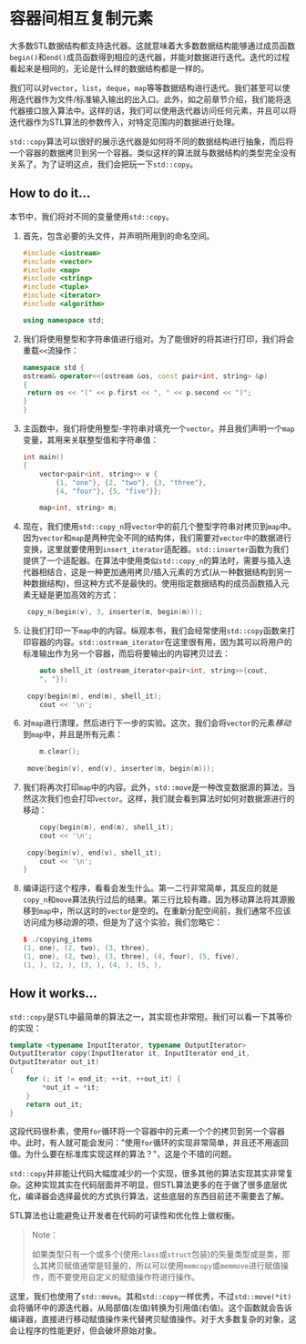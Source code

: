 # 容器间相互复制元素

大多数STL数据结构都支持迭代器。这就意味着大多数数据结构能够通过成员函数`begin()`和`end()`成员函数得到相应的迭代器，并能对数据进行迭代。迭代的过程看起来是相同的，无论是什么样的数据结构都是一样的。

我们可以对`vector`，`list`，`deque`，`map`等等数据结构进行迭代。我们甚至可以使用迭代器作为文件/标准输入输出的出入口。此外，如之前章节介绍，我们能将迭代器接口放入算法中。这样的话，我们可以使用迭代器访问任何元素，并且可以将迭代器作为STL算法的参数传入，对特定范围内的数据进行处理。

`std::copy`算法可以很好的展示迭代器是如何将不同的数据结构进行抽象，而后将一个容器的数据拷贝到另一个容器。类似这样的算法就与数据结构的类型完全没有关系了。为了证明这点，我们会把玩一下`std::copy`。

## How to do it...

本节中，我们将对不同的变量使用`std::copy`。

1. 首先，包含必要的头文件，并声明所用到的命名空间。

   ```c++
   #include <iostream>
   #include <vector>
   #include <map>
   #include <string>
   #include <tuple>
   #include <iterator>
   #include <algorithm>
   
   using namespace std;
   ```

2. 我们将使用整型和字符串值进行组对。为了能很好的将其进行打印，我们将会重载`<<`流操作：

   ```c++
   namespace std {
   ostream& operator<<(ostream &os, const pair<int, string> &p)
   {
   	return os << "(" << p.first << ", " << p.second << ")";
   }
   }
   ```

3. 主函数中，我们将使用整型-字符串对填充一个`vector`。并且我们声明一个`map`变量，其用来关联整型值和字符串值：

   ```c++
   int main()
   {
       vector<pair<int, string>> v {
           {1, "one"}, {2, "two"}, {3, "three"},
           {4, "four"}, {5, "five"}};
       
       map<int, string> m;
   ```

4. 现在，我们使用`std::copy_n`将`vector`中的前几个整型字符串对拷贝到`map`中。因为`vector`和`map`是两种完全不同的结构体，我们需要对`vector`中的数据进行变换，这里就要使用到`insert_iterator`适配器。`std::inserter`函数为我们提供了一个适配器。在算法中使用类似`std::copy_n`的算法时，需要与插入迭代器相结合，这是一种更加通用拷贝/插入元素的方式(从一种数据结构到另一种数据结构)，但这种方式不是最快的。使用指定数据结构的成员函数插入元素无疑是更加高效的方式：

   ```c++
   	copy_n(begin(v), 3, inserter(m, begin(m)));
   ```

5. 让我们打印一下`map`中的内容。纵观本书，我们会经常使用`std::copy`函数来打印容器的内容。`std::ostream_iterator`在这里很有用，因为其可以将用户的标准输出作为另一个容器，而后将要输出的内容拷贝过去：

   ```c++
       auto shell_it (ostream_iterator<pair<int, string>>{cout,
       ", "});
       
   	copy(begin(m), end(m), shell_it);
       cout << '\n';
   ```

6. 对`map`进行清理，然后进行下一步的实验。这次，我们会将`vector`的元素*移动*到`map`中，并且是所有元素：

   ```c++
       m.clear();
       
   	move(begin(v), end(v), inserter(m, begin(m)));
   ```

7. 我们将再次打印`map`中的内容。此外，`std::move`是一种改变数据源的算法，当然这次我们也会打印`vector`。这样，我们就会看到算法时如何对数据源进行的移动：

   ```c++
       copy(begin(m), end(m), shell_it);
       cout << '\n';
       
   	copy(begin(v), end(v), shell_it);
       cout << '\n';
   }
   ```

8. 编译运行这个程序，看看会发生什么。第一二行非常简单，其反应的就是`copy_n`和`move`算法执行过后的结果。第三行比较有趣，因为移动算法将其源搬移到`map`中，所以这时的`vector`是空的。在重新分配空间前，我们通常不应该访问成为移动源的项，但是为了这个实验，我们忽略它：

   ```c++
   $ ./copying_items
   (1, one), (2, two), (3, three),
   (1, one), (2, two), (3, three), (4, four), (5, five),
   (1, ), (2, ), (3, ), (4, ), (5, ),
   ```

## How it works...

`std::copy`是STL中最简单的算法之一，其实现也非常短。我们可以看一下其等价的实现：

```c++
template <typename InputIterator, typename OutputIterator>
OutputIterator copy(InputIterator it, InputIterator end_it,
OutputIterator out_it)
{
    for (; it != end_it; ++it, ++out_it) {
    	*out_it = *it;
    }
    return out_it;
}
```

这段代码很朴素，使用`for`循环将一个容器中的元素一个个的拷贝到另一个容器中。此时，有人就可能会发问："使用`for`循环的实现非常简单，并且还不用返回值。为什么要在标准库实现这样的算法？"，这是个不错的问题。

`std::copy`并非能让代码大幅度减少的一个实现，很多其他的算法实现其实非常复杂。这种实现其实在代码层面并不明显，但STL算法更多的在于做了很多底层优化，编译器会选择最优的方式执行算法，这些底层的东西目前还不需要去了解。

STL算法也让能避免让开发者在代码的可读性和优化性上做权衡。

> Note：
>
> 如果类型只有一个或多个(使用`class`或`struct`包装)的矢量类型或是类，那么其拷贝赋值通常是轻量的，所以可以使用`memcopy`或`memmove`进行赋值操作，而不要使用自定义的赋值操作符进行操作。

这里，我们也使用了`std::move`。其和`std::copy`一样优秀，不过`std::move(*it)`会将循环中的源迭代器，从局部值(左值)转换为引用值(右值)。这个函数就会告诉编译器，直接进行移动赋值操作来代替拷贝赋值操作。对于大多数复杂的对象，这会让程序的性能更好，但会破坏原始对象。

